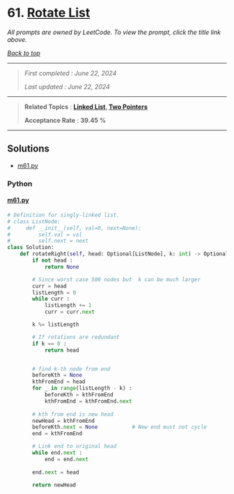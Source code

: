 # 61. [Rotate List](<https://leetcode.com/problems/rotate-list>)

*All prompts are owned by LeetCode. To view the prompt, click the title link above.*

*[Back to top](<../README.md>)*

------

> *First completed : June 22, 2024*
>
> *Last updated : June 22, 2024*

------

> **Related Topics** : **[Linked List](<by_topic/Linked List.md>), [Two Pointers](<by_topic/Two Pointers.md>)**
>
> **Acceptance Rate** : **39.45 %**

------

## Solutions

- [m61.py](<../my-submissions/m61.py>)
### Python
#### [m61.py](<../my-submissions/m61.py>)
```Python
# Definition for singly-linked list.
# class ListNode:
#     def __init__(self, val=0, next=None):
#         self.val = val
#         self.next = next
class Solution:
    def rotateRight(self, head: Optional[ListNode], k: int) -> Optional[ListNode]:
        if not head :
            return None

        # Since worst case 500 nodes but  k can be much larger
        curr = head
        listLength = 0
        while curr :
            listLength += 1
            curr = curr.next

        k %= listLength

        # If rotations are redundant
        if k == 0 :
            return head


        # find k-th node from end
        beforeKth = None
        kthFromEnd = head
        for _ in range(listLength - k) :
            beforeKth = kthFromEnd
            kthFromEnd = kthFromEnd.next
        
        # kth from end is new head
        newHead = kthFromEnd
        beforeKth.next = None           # New end must not cycle
        end = kthFromEnd

        # Link end to original head
        while end.next :
            end = end.next
        
        end.next = head

        return newHead
```

